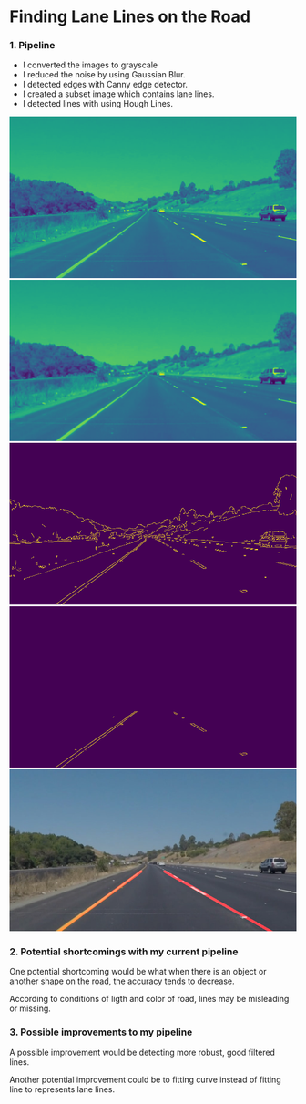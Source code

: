 # **Finding Lane Lines on the Road** 

[//]: # (Image References)

[image1]: ./test_images_output/gray_solidYellowCurve.jpg "Gray"
[image2]: ./test_images_output/gray_blursolidYellowCurve.jpg "Gray Blur"
[image3]: ./test_images_output/edges_solidYellowCurve.jpg "Edges"
[image4]: ./test_images_output/masked_edges_solidYellowCurve.jpg "Masked Edges"
[image5]: ./test_images_output/result_solidYellowCurve.jpg "Result"

### 1. Pipeline

* I converted the images to grayscale
* I reduced the noise by using Gaussian Blur. 
* I detected edges with Canny edge detector.
* I created a subset image which contains lane lines.
* I detected lines with using Hough Lines.


![Gray image][image1]
![Gray Blur][image2]
![Edges][image3]
![Masked Edges][image4]
![Result][image5]


### 2. Potential shortcomings with my current pipeline


One potential shortcoming would be what when there is an object or another shape on the road, the accuracy tends to decrease. 

According to conditions of ligth and color of road, lines may be misleading or missing.


### 3. Possible improvements to my pipeline

A possible improvement would be detecting more robust, good filtered lines.

Another potential improvement could be to fitting curve instead of fitting line to represents lane lines.

